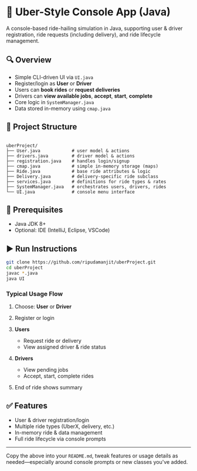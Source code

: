 # 🚗 Uber-Style Console App (Java)

A console-based ride-hailing simulation in Java, supporting user & driver registration, ride requests (including delivery), and ride lifecycle management.

## 🔍 Overview

- Simple CLI-driven UI via `UI.java`
- Register/login as **User** or **Driver**
- Users can **book rides** or **request deliveries**
- Drivers can **view available jobs**, **accept**, **start**, **complete**
- Core logic in `SystemManager.java`
- Data stored in-memory using `cmap.java`

## 📁 Project Structure

```

uberProject/
├── User.java            # user model & actions
├── drivers.java         # driver model & actions
├── registration.java    # handles login/signup
├── cmap.java            # simple in-memory storage (maps)
├── Ride.java            # base ride attributes & logic
├── Delivery.java        # delivery-specific ride subclass
├── services.java        # definitions for ride types & rates
├── SystemManager.java   # orchestrates users, drivers, rides
└── UI.java              # console menu interface

````

## 💾 Prerequisites

- Java JDK 8+
- Optional: IDE (IntelliJ, Eclipse, VSCode)

## ▶️ Run Instructions

```bash
git clone https://github.com/ripudamanjit/uberProject.git
cd uberProject
javac *.java
java UI
````

### Typical Usage Flow

1. Choose: **User** or **Driver**
2. Register or login
3. **Users**

   * Request ride or delivery
   * View assigned driver & ride status
4. **Drivers**

   * View pending jobs
   * Accept, start, complete rides
5. End of ride shows summary

## ✅ Features

* User & driver registration/login
* Multiple ride types (UberX, delivery, etc.)
* In-memory ride & data management
* Full ride lifecycle via console prompts




---

Copy the above into your `README.md`, tweak features or usage details as needed—especially around console prompts or new classes you've added.

